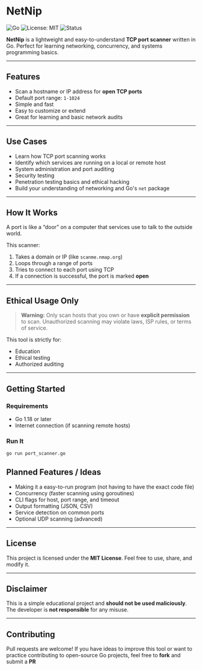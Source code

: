 # NetNip

![Go](https://img.shields.io/badge/Go-1.18%2B-blue)
![License: MIT](https://img.shields.io/badge/License-MIT-yellow.svg)
![Status](https://img.shields.io/badge/status-early%20stage-lightgrey)

**NetNip** is a lightweight and easy-to-understand **TCP port scanner** written in Go. Perfect for learning networking, concurrency, and systems programming basics.

---

## Features

- Scan a hostname or IP address for **open TCP ports**
- Default port range: `1-1024`
- Simple and fast
- Easy to customize or extend
- Great for learning and basic network audits

---

## Use Cases

- Learn how TCP port scanning works  
- Identify which services are running on a local or remote host  
- System administration and port auditing  
- Security testing  
- Penetration testing basics and ethical hacking  
- Build your understanding of networking and Go's `net` package  

---

## How It Works

A port is like a “door” on a computer that services use to talk to the outside world.

This scanner:

1. Takes a domain or IP (like `scanme.nmap.org`)
2. Loops through a range of ports
3. Tries to connect to each port using TCP
4. If a connection is successful, the port is marked **open**

---

## Ethical Usage Only

> **Warning:** Only scan hosts that you own or have **explicit permission** to scan. Unauthorized scanning may violate laws, ISP rules, or terms of service.

This tool is strictly for:

- Education  
- Ethical testing  
- Authorized auditing  

---

## Getting Started

### Requirements

- Go 1.18 or later  
- Internet connection (if scanning remote hosts)  

### Run It

````bash
go run port_scanner.go
````

## Planned Features / Ideas

- Making it a easy-to-run program (not having to have the exact code file)
- Concurrency (faster scanning using goroutines)  
- CLI flags for host, port range, and timeout  
- Output formatting (JSON, CSV)  
- Service detection on common ports  
- Optional UDP scanning (advanced)  

---

## License

This project is licensed under the **MIT License**. Feel free to use, share, and modify it.

---

## Disclaimer

This is a simple educational project and **should not be used maliciously**. The developer is **not responsible** for any misuse.

---

## Contributing

Pull requests are welcome! If you have ideas to improve this tool or want to practice contributing to open-source Go projects, feel free to **fork** and submit a **PR**
